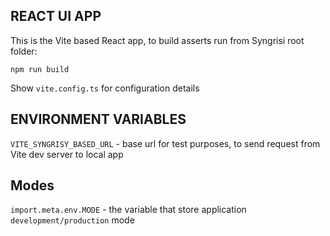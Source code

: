 ## REACT UI APP

This is the Vite based React app, to build asserts run from Syngrisi root folder:

`npm run build`

Show `vite.config.ts` for configuration details

## ENVIRONMENT VARIABLES

`VITE_SYNGRISY_BASED_URL` - base url for test purposes, to send request from Vite dev server to local app

## Modes

`import.meta.env.MODE` - the variable that store application `development/production` mode
